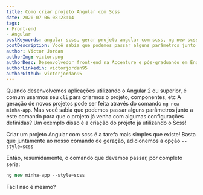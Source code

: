 ```yaml
---
title: Como criar projeto Angular com Scss
date: 2020-07-06 08:23:14
tags:
- Front-end
- Angular
postKeywords: angular scss, gerar projeto angular com scss, ng new scss, sass angular, angular, scss, front-end
postDescription: Você sabia que podemos passar alguns parâmetros junto ao comando de criação de projeto no Angular para que o projeto já venha com algumas configurações definidas? Um exemplo disso é a criação do projeto já utilizando o Scss!
author: Victor Jordan
authorImg: victor.png
authorDesc: Desenvolvedor front-end na Accenture e pós-graduando em Engenharia de Software pela PUC-MG e formado em Banco de Dados pela Fatec, apaixonado por usabilidade, performance e UX!
authorLinkedin: victorjordan95
authorGithub: victorjordan95
---
```


Quando desenvolvemos aplicações utilizando o Angular 2 ou superior, é comum usarmos seu `cli` para criarmos o projeto, componentes, etc
A geração de novos projetos pode ser feita através do comando `ng new minha-app`. 
Mas você sabia que podemos passar alguns parâmetros junto a este comando para que o projeto já venha com algumas configurações definidas?
Um exemplo disso é a criação do projeto já utilizando o Scss!

<!-- more -->

Criar um projeto Angular com scss é a tarefa mais simples que existe!
Basta que juntamente ao nosso comando de geração, adicionemos a opção `--style=scss`

Então, resumidamente, o comando que devemos passar, por completo seria:

```javascript
ng new minha-app --style=scss
```

Fácil não é mesmo?